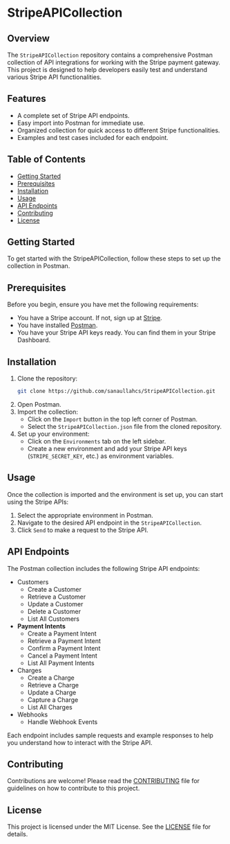 # StripeAPICollection

## Overview
The `StripeAPICollection` repository contains a comprehensive Postman collection of API integrations for working with the Stripe payment gateway. This project is designed to help developers easily test and understand various Stripe API functionalities.

## Features
- A complete set of Stripe API endpoints.
- Easy import into Postman for immediate use.
- Organized collection for quick access to different Stripe functionalities.
- Examples and test cases included for each endpoint.

## Table of Contents
- [Getting Started](#getting-started)
- [Prerequisites](#prerequisites)
- [Installation](#installation)
- [Usage](#usage)
- [API Endpoints](#api-endpoints)
- [Contributing](#contributing)
- [License](#license)

## Getting Started
To get started with the StripeAPICollection, follow these steps to set up the collection in Postman.

## Prerequisites
Before you begin, ensure you have met the following requirements:

- You have a Stripe account. If not, sign up at [Stripe](https://stripe.com/).
- You have installed [Postman](https://www.postman.com/downloads/).
- You have your Stripe API keys ready. You can find them in your Stripe Dashboard.

## Installation
1. Clone the repository:
   ```bash
   git clone https://github.com/sanaullahcs/StripeAPICollection.git
   ```
2. Open Postman.
3. Import the collection:
   - Click on the `Import` button in the top left corner of Postman.
   - Select the `StripeAPICollection.json` file from the cloned repository.
4. Set up your environment:
   - Click on the `Environments` tab on the left sidebar.
   - Create a new environment and add your Stripe API keys (`STRIPE_SECRET_KEY`, etc.) as environment variables.

## Usage
Once the collection is imported and the environment is set up, you can start using the Stripe APIs:

1. Select the appropriate environment in Postman.
2. Navigate to the desired API endpoint in the `StripeAPICollection`.
3. Click `Send` to make a request to the Stripe API.

## API Endpoints
The Postman collection includes the following Stripe API endpoints:

- Customers
  - Create a Customer
  - Retrieve a Customer
  - Update a Customer
  - Delete a Customer
  - List All Customers
- **Payment Intents**
  - Create a Payment Intent
  - Retrieve a Payment Intent
  - Confirm a Payment Intent
  - Cancel a Payment Intent
  - List All Payment Intents
- Charges
  - Create a Charge
  - Retrieve a Charge
  - Update a Charge
  - Capture a Charge
  - List All Charges
- Webhooks
  - Handle Webhook Events

Each endpoint includes sample requests and example responses to help you understand how to interact with the Stripe API.

## Contributing
Contributions are welcome! Please read the [CONTRIBUTING](CONTRIBUTING.md) file for guidelines on how to contribute to this project.

## License
This project is licensed under the MIT License. See the [LICENSE](LICENSE) file for details.
